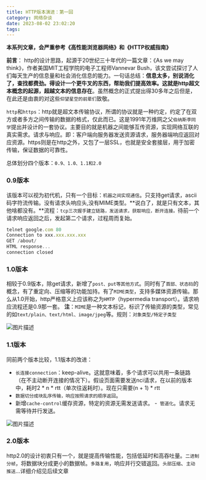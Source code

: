 ```yaml
---
title: HTTP版本演进：第一回
category: 网络杂谈
date: 2023-08-02 23:02:20
tags:
---
```


**本系列文章，会严重参考《高性能浏览器网络》和《HTTP权威指南》**

**前言**：
http的设计思路，起源于20世纪三十年代的一篇文章：《As we may think》，作者美国MIT工程学院的电子工程师Vannevar Bush，该文尝试探讨了人们每天生产的信息量和社会消化信息的能力。一句话总结：**信息太多，别说消化了，查找都费劲。得设计一个更牛叉的东西，帮助我们提高效率。这就是http超文本概念的起源，超越文本的信息存在**。虽然概念的正式提出得30多年之后但是，在此还是由衷的对这些`仰望星空的前辈们`致敬。

`http`和`https`：http就是超文本传输协议，所谓的协议就是一种约定，约定了在双方或者多方之间传输的数据的格式，仅此而已。这是1991年万维网之父`伯纳斯李同学`提出并设计的一套协议。主要目的就是机器之间能够互传资源，实现网络互联的真实需求。请求与响应。即：客户端向服务器发送资源请求，服务器端响应返回对应资源。https则是在http之外，又包了一层SSL，也就是安全套接层，用于加密传输，保证数据的可靠性。

总体划分四个版本：`0.9、1.0、1.1和2.0`

### 0.9版本
该版本可以视为初代机，只有一个目标：`机器之间实现通信`。只支持get请求，ascii码字符流传输。没有请求头响应头,没有MIME类型。**说白了，就是只有文本，其他啥都没有。**流程：`tcp三次握手建立链路，发送请求，获取响应，断开连接。`待前一个请求响应返回之后，发起第二个请求，过程周而复始。

```javascript
telnet google.com 80
Connection to xxx.xxx.xxx.xxx
GET /about/
HTML response...
connection closed
```

### 1.0版本
相较于0.9版本，除get请求，新增了`post、put等其他方式`。同时有了`首部、状态码`的概念，有了重定向、压缩等的功能加持。有了`MIME类型`，支持多媒体资源传输。那么从1.0开始，http严格意义上应该称之为`HMTP`（hypermedia transport）。请求响应流程还是0.9那一套。
**注**：`MIME`是一种文本标记，标识了传输资源的类型，常见的如`text/plain、text/html、image/jpeg`等。规则：`对象类型/特定子类型`

<img src="/img/http.webp" alt="图片描述">

### 1.1版本
同前两个版本比较，1.1版本的改进：
- `长连接connection`：keep-alive。这就意味着，多个请求可以共用一条链路（在不主动断开连接的情况下）。假设页面需要发送nci请求，在以前的版本中，耗时2 * n * rtt（单次往返耗时）。现在只需要(n + 1) * rtt
- `数据切分成块乱序传输，响应按照请求的顺序返回`。
- 新增`cache-control`缓存资源，特定的资源无需发送请求。
-` 管道化`。请求无需等待并行发送。

<img src="/img/http2.jpg" alt="图片描述">

### 2.0版本
http2.0的设计初衷只有一个，就是提高传输性能，包括低延时和高吞吐量。`二进制分帧`，将数据块分成更小的数据帧。`多路复用`，响应并行交错返回。`头部压缩`、`主动推送`...详细介绍见后续文章
 